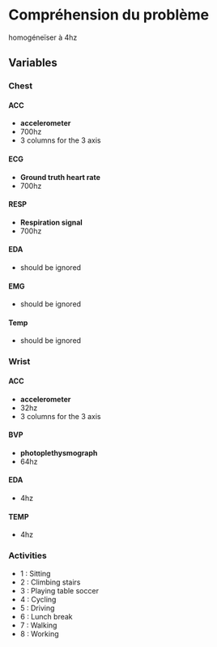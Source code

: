 # Compréhension du problème

homogéneïser à 4hz

## Variables

### Chest

#### ACC

* **accelerometer**
* 700hz
* 3 columns for the 3 axis

#### ECG

* **Ground truth heart rate**
* 700hz

#### RESP

* **Respiration signal**
* 700hz

#### EDA

* should be ignored

#### EMG

* should be ignored

#### Temp

* should be ignored

### Wrist

#### ACC

* **accelerometer**
* 32hz
* 3 columns for the 3 axis

#### BVP

* **photoplethysmograph**
* 64hz

#### EDA

* 4hz

#### TEMP

* 4hz

### Activities

* 1 : Sitting
* 2 : Climbing stairs
* 3 : Playing table soccer
* 4 : Cycling
* 5 : Driving
* 6 : Lunch break
* 7 : Walking
* 8 : Working